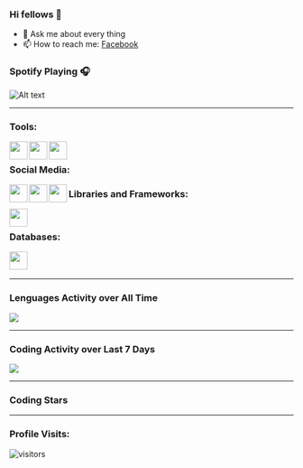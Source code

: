 ### Hi fellows 👋

- 💬 Ask me about every thing
- 📫 How to reach me: [Facebook]

### Spotify Playing 🎧

![Alt text](https://spotify-recently-played-readme.vercel.app/api?user=f774wdfv06s93om4vy88x1dcd)

---

### Tools:

<img align='left' height="32" width="32" src="https://cdn.jsdelivr.net/npm/simple-icons@4.8.0/icons/figma.svg" />
<img align='left' height="32" width="32" src="https://cdn.jsdelivr.net/npm/simple-icons@4.8.0/icons/postman.svg" />
<img align='left' height="32" width="32" src="https://cdn.jsdelivr.net/npm/simple-icons@4.8.0/icons/visualstudiocode.svg" />
<br>

### Social Media:
<img align='left' height="32" width="32" src="https://cdn.jsdelivr.net/npm/simple-icons@4.8.0/icons/facebook.svg" />
<img align='left' height="32" width="32" src="https://cdn.jsdelivr.net/npm/simple-icons@4.8.0/icons/youtube.svg" />
<img align='left' height="32" width="32" src="https://cdn.jsdelivr.net/npm/simple-icons@4.8.0/icons/messenger.svg" />



### Libraries and Frameworks:

<img align='left' height="32" width="32" src="https://cdn.jsdelivr.net/npm/simple-icons@4.8.0/icons/laravel.svg" />
<br>


### Databases:

<img align='left' height="32" width="32" src="https://cdn.jsdelivr.net/npm/simple-icons@4.8.0/icons/mysql.svg" />
<br>
<br>

---

### Lenguages Activity over All Time

<img src="https://wakatime.com/share/@ce1dd1f2-32f7-4b3a-b1ac-d07601d59407/3582eaee-a059-4ed1-97b0-088e500d9aa0.svg" />

---

### Coding Activity over Last 7 Days

<img   src="https://wakatime.com/share/@ce1dd1f2-32f7-4b3a-b1ac-d07601d59407/d842b5df-e6b6-470e-a97e-e7de5fa1199f.svg"/>

---

### Coding Stars
<!--START_SECTION:waka-->
<!--END_SECTION:waka-->
---
### Profile Visits:
![visitors](https://visitor-badge.glitch.me/badge?page_id=baitaptoan53.baitaptoan53&left_color=green&right_color=red)

[facebook]: https://www.facebook.com/xuanngoc.22
